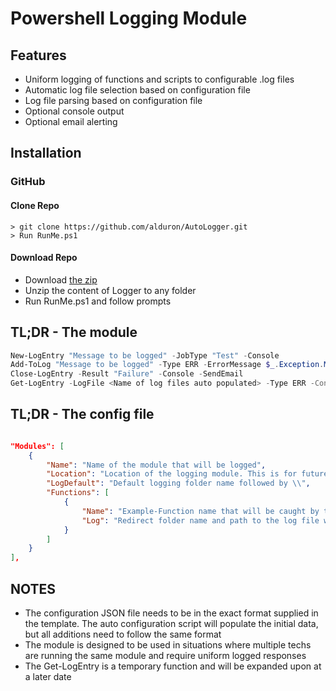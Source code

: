# Powershell Logging Module
## Features

* Uniform logging of functions and scripts to configurable .log files
* Automatic log file selection based on configuration file
* Log file parsing based on configuration file
* Optional console output
* Optional email alerting

## Installation
### GitHub
#### Clone Repo

```terminal
> git clone https://github.com/alduron/AutoLogger.git
> Run RunMe.ps1

```

#### Download Repo

* Download [the zip](https://github.com/alduron/AutoLogger/archive/master.zip)
* Unzip the content of Logger to any folder
* Run RunMe.ps1 and follow prompts

## TL;DR - The module

```powershell
New-LogEntry "Message to be logged" -JobType "Test" -Console
Add-ToLog "Message to be logged" -Type ERR -ErrorMessage $_.Exception.Message -Console
Close-LogEntry -Result "Failure" -Console -SendEmail
Get-LogEntry -LogFile <Name of log files auto populated> -Type ERR -Contains "Word or phrase" - Exclude "Word or phrase"

```

## TL;DR - The config file

```json

"Modules": [
	{
		"Name": "Name of the module that will be logged",
		"Location": "Location of the logging module. This is for future use and is not currently used",
		"LogDefault": "Default logging folder name followed by \\",
		"Functions": [
			{
				"Name": "Example-Function name that will be caught by the file selector",
				"Log": "Redirect folder name and path to the log file within the logging root folder"
			}
		]
	}
],

```

## NOTES

* The configuration JSON file needs to be in the exact format supplied in the template. The auto configuration script will populate the initial data, but all additions need to follow the same format
* The module is designed to be used in situations where multiple techs are running the same module and require uniform logged responses
* The Get-LogEntry is a temporary function and will be expanded upon at a later date

